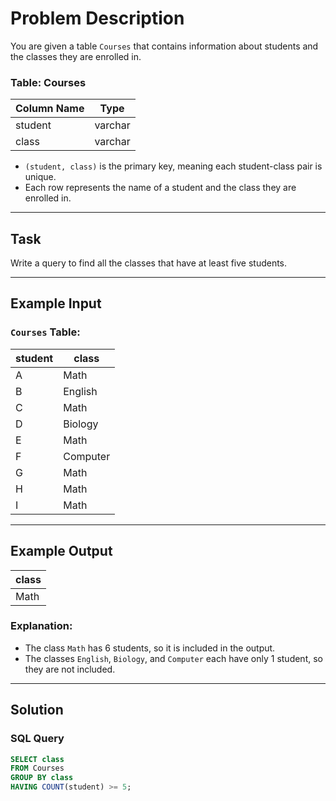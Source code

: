 # Problem Description

You are given a table `Courses` that contains information about students and the classes they are enrolled in.

### Table: Courses

| Column Name | Type    |
|-------------|---------|
| student     | varchar |
| class       | varchar |

- `(student, class)` is the primary key, meaning each student-class pair is unique.
- Each row represents the name of a student and the class they are enrolled in.

---

## Task

Write a query to find all the classes that have at least five students.

---

## Example Input

### `Courses` Table:
| student | class    |
|---------|----------|
| A       | Math     |
| B       | English  |
| C       | Math     |
| D       | Biology  |
| E       | Math     |
| F       | Computer |
| G       | Math     |
| H       | Math     |
| I       | Math     |

---

## Example Output

| class   |
|---------|
| Math    |

### Explanation:
- The class `Math` has 6 students, so it is included in the output.
- The classes `English`, `Biology`, and `Computer` each have only 1 student, so they are not included.

---

## Solution

### SQL Query
```sql
SELECT class
FROM Courses
GROUP BY class
HAVING COUNT(student) >= 5;
